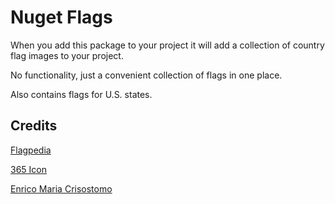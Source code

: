 ﻿# Nuget Flags

When you add this package to your project it will add a collection of country flag images to your project.

No functionality, just a convenient collection of flags in one place.

Also contains flags for U.S. states.

## Credits

[Flagpedia](http://flagpedia.net/download)

[365 Icon](http://365icon.com/icon-styles/ethnic/classic2/)

[Enrico Maria Crisostomo](https://github.com/emcrisostomo/flags)
